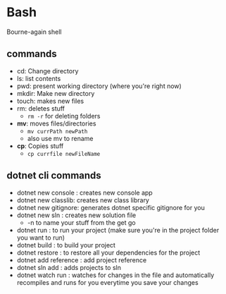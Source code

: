 # Bash
Bourne-again shell

## commands
- cd: Change directory
- ls: list contents
- pwd: present working directory (where you're right now)
- mkdir: Make new directory
- touch: makes new files
- rm: deletes stuff
    - ```rm -r``` for deleting folders
- **mv**: moves files/directories
    - ```mv currPath newPath```
    - also use mv to rename
- **cp**: Copies stuff
    - ```cp currfile newFileName```

## dotnet cli commands
- dotnet new console : creates new console app
- dotnet new classlib: creates new class library
- dotnet new gitignore: generates dotnet specific gitignore for you
- dotnet new sln : creates new solution file
    - -n to name your stuff from the get go
- dotnet run : to run your project (make sure you're in the project folder you want to run)
- dotnet build : to build your project
- dotnet restore : to restore all your dependencies for the project
- dotnet add reference : add project reference 
- dotnet sln <sln-name> add <project-name> : adds projects to sln
- dotnet watch run : watches for changes in the file and automatically recompiles and runs for you everytime you save your changes
